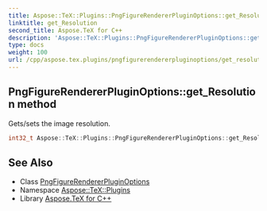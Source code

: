 ```yaml
---
title: Aspose::TeX::Plugins::PngFigureRendererPluginOptions::get_Resolution method
linktitle: get_Resolution
second_title: Aspose.TeX for C++
description: 'Aspose::TeX::Plugins::PngFigureRendererPluginOptions::get_Resolution method. Gets/sets the image resolution in C++.'
type: docs
weight: 100
url: /cpp/aspose.tex.plugins/pngfigurerendererpluginoptions/get_resolution/
---
```

## PngFigureRendererPluginOptions::get_Resolution method


Gets/sets the image resolution.

```cpp
int32_t Aspose::TeX::Plugins::PngFigureRendererPluginOptions::get_Resolution() override
```

## See Also

* Class [PngFigureRendererPluginOptions](../)
* Namespace [Aspose::TeX::Plugins](../../)
* Library [Aspose.TeX for C++](../../../)
